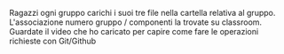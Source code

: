 
Ragazzi ogni gruppo carichi i suoi tre file nella cartella relativa al gruppo.
L'associazione numero gruppo / componenti la trovate su classroom.
Guardate il video che ho caricato per capire come fare le operazioni richieste con Git/Github
